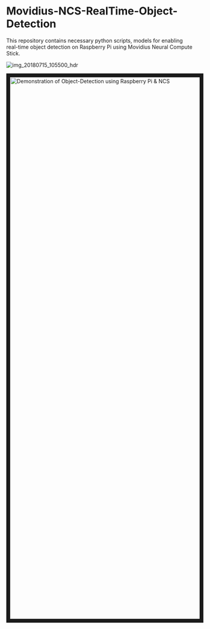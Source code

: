 # Movidius-NCS-RealTime-Object-Detection
This repository contains necessary python scripts, models for enabling real-time object detection on Raspberry Pi using Movidius Neural Compute Stick.

![img_20180715_105500_hdr](https://user-images.githubusercontent.com/7304644/44517484-8e4f0680-a6e7-11e8-9d5a-d0d29223626e.jpg)

















<a href="https://www.youtube.com/embed/LeC3KNHD_XA
" target="_blank"><img src="https://user-images.githubusercontent.com/7304644/44517278-010bb200-a6e7-11e8-9739-8c283dcd42db.png" 
alt="Demonstration of Object-Detection using Raspberry Pi & NCS" width="1440" border="10" /></a>
